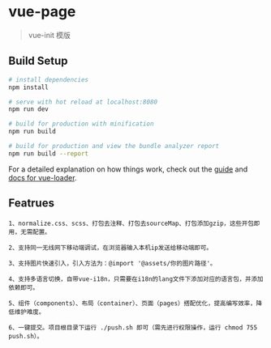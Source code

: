 # vue-page

> vue-init 模版

## Build Setup

``` bash
# install dependencies
npm install

# serve with hot reload at localhost:8080
npm run dev

# build for production with minification
npm run build

# build for production and view the bundle analyzer report
npm run build --report
```

For a detailed explanation on how things work, check out the [guide](http://vuejs-templates.github.io/webpack/) and [docs for vue-loader](http://vuejs.github.io/vue-loader).

## Featrues

```
1、normalize.css、scss、打包去注释、打包去sourceMap、打包添加gzip，这些开包即用，无需配置。

2、支持同一无线网下移动端调试，在浏览器输入本机ip发送给移动端即可。

3、支持图片快速引入，引入方法为：@import '@assets/你的图片路径'。

4、支持多语言切换，自带vue-i18n，只需要在i18n的lang文件下添加对应的语言包，并添加依赖即可。

5、组件（components）、布局（container）、页面（pages）搭配优化，提高编写效率，降低维护难度。

6、一键提交。项目根目录下运行 ./push.sh 即可（需先进行权限操作，运行 chmod 755 push.sh）。
```
